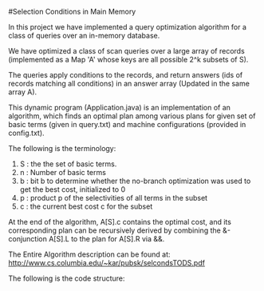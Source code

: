 #Selection Conditions in Main Memory

In this project we have implemented a query optimization algorithm for a class of queries over an in-memory database.

We have optimized a class of scan queries over a large array of records (implemented as a Map 'A' whose keys are all possible 2^k subsets of S). 

The queries apply conditions to the records, and return answers (ids of records matching all conditions) in an answer array (Updated in the same array A).

This dynamic program (Application.java) is an implementation of an algorithm, which finds an optimal plan among various plans for given set of basic terms (given in query.txt) and machine configurations (provided in config.txt). 

The following is the terminology:

1. S : the the set of basic terms.
2. n : Number of basic terms
3. b : bit b to determine whether the no-branch optimization was used to get the best cost, initialized to 0
4. p : product p of the selectivities of all terms in the subset
5. c : the current best cost c for the subset

At the end of the algorithm, A[S].c contains the optimal cost, and its corresponding plan can be recursively derived by combining the &-conjunction A[S].L to the plan for A[S].R via &&.

The Entire Algorithm description can be found at: http://www.cs.columbia.edu/~kar/pubsk/selcondsTODS.pdf 

The following is the code structure:





